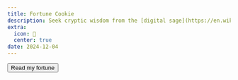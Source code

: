 ```yaml
---
title: Fortune Cookie
description: Seek cryptic wisdom from the [digital sage](https://en.wikipedia.org/wiki/Fortune_(Unix)).
extra:
  icon: 🥠
  center: true
date: 2024-12-04
---
```



<button id=roll class=center>Read my fortune</button>

<blockquote id=output></blockquote>

<script>
document.getElementById('roll').addEventListener('click', function() {
    const output = document.getElementById('output');
    output.innerHTML = '<span class="load">🥠</span>';

    fetch('https://api.mxb.fyi/fortune')
      .then(response => {
          if (response.status === 429) {
              output.innerText = 'Too many requests! Wait a minute.'; // Update output for 429 status
              return; // Do nothing if response is 429
          }
          return response.text();
      })
      .then(result => {
          output.innerText = ` ${result}`;
      })
      .catch(error => {
          output.innerText = 'Error: ' + error.message;
      });
});
</script>
